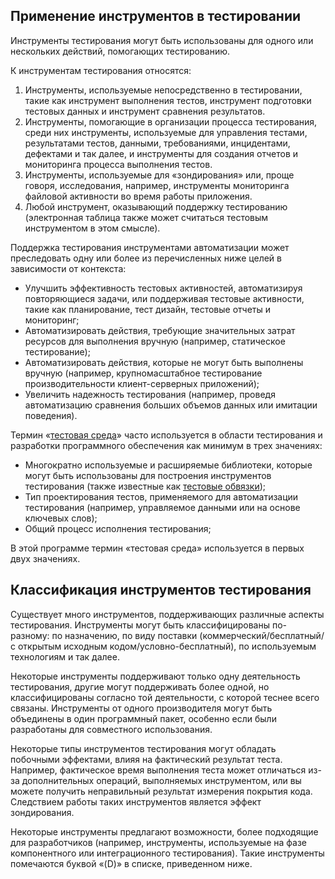 ## Применение инструментов в тестировании

Инструменты тестирования могут быть использованы для одного или нескольких действий, помогающих тестированию.

К инструментам тестирования относятся:
1. Инструменты, используемые непосредственно в тестировании, такие как инструмент выполнения тестов, инструмент подготовки тестовых данных и инструмент сравнения результатов.
2. Инструменты, помогающие в организации процесса тестирования, среди них инструменты, используемые для управления тестами, результатами тестов, данными, требованиями, инцидентами, дефектами и так далее, и инструменты для создания отчетов и мониторинга процесса выполнения тестов.
3. Инструменты, используемые для «зондирования» или, проще говоря, исследования, например, инструменты мониторинга файловой активности во время работы приложения.
4. Любой инструмент, оказывающий поддержку тестированию (электронная таблица также может считаться тестовым инструментом в этом смысле).

Поддержка тестирования инструментами автоматизации может преследовать одну или более из перечисленных ниже целей в зависимости от контекста:

- Улучшить эффективность тестовых активностей, автоматизируя повторяющиеся задачи, или поддерживая тестовые активности, такие как планирование, тест дизайн, тестовые отчеты и мониторинг;
- Автоматизировать действия, требующие значительных затрат ресурсов для выполнения вручную (например, статическое тестирование);
- Автоматизировать действия, которые не могут быть выполнены вручную (например, крупномасштабное тестирование производительности клиент-серверных приложений);
- Увеличить надежность тестирования (например, проведя автоматизацию
сравнения больших объемов данных или имитации поведения).

Термин «[тестовая среда](<../Определения/тестовая среда.md>)» часто используется в области тестирования и разработки программного обеспечения как минимум в трех значениях:

- Многократно используемые и расширяемые библиотеки, которые могут быть использованы для построения инструментов тестирования (также известные как [тестовые обвязки](<../Определения/тестовые обвязки.md>));
- Тип проектирования тестов, применяемого для автоматизации тестирования (например, управляемое данными или на основе ключевых слов);
- Общий процесс исполнения тестирования;

В этой программе термин «тестовая среда» используется в первых двух значениях.

## Классификация инструментов тестирования

Существует много инструментов, поддерживающих различные аспекты тестирования. Инструменты могут быть классифицированы по-разному: по назначению, по виду поставки (коммерческий/бесплатный/с открытым исходным кодом/условно-бесплатный), по используемым технологиям и так далее.

Некоторые инструменты поддерживают только одну деятельность тестирования, другие могут поддерживать более одной, но классифицированы согласно той деятельности, с которой теснее всего связаны. Инструменты от одного производителя могут быть объединены в один программный пакет, особенно если были разработаны для совместного использования.

Некоторые типы инструментов тестирования могут обладать побочными эффектами, влияя на фактический результат теста. Например, фактическое время выполнения теста может отличаться из-за дополнительных операций, выполняемых инструментом, или вы можете получить неправильный результат измерения покрытия кода. Следствием работы таких инструментов является эффект зондирования.

Некоторые инструменты предлагают возможности, более подходящие для разработчиков (например, инструменты, используемые на фазе компонентного или интеграционного тестирования). Такие инструменты помечаются буквой «(D)» в списке, приведенном ниже.
